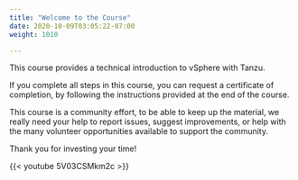 ```yaml
---
title: "Welcome to the Course"
date: 2020-10-09T03:05:22-07:00
weight: 1010

---
```

This course provides a technical introduction to vSphere with Tanzu.

If you complete all steps in this course, you can request a certificate
of completion, by following the instructions provided at the end of the
course. 

This course is a community effort, to be able to keep up the material,
we really need your help to report issues, suggest improvements, or help
with the many volunteer opportunities available to support the
community.

Thank you for investing your time!

{{< youtube 5V03CSMkm2c >}}

